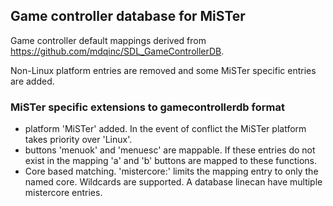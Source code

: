 ## Game controller database for MiSTer

Game controller default mappings derived from https://github.com/mdqinc/SDL_GameControllerDB. 

Non-Linux platform entries are removed and some MiSTer specific entries are added.


### MiSTer specific extensions to gamecontrollerdb format

- platform 'MiSTer' added. In the event of conflict the MiSTer platform takes priority over 'Linux'.
- buttons 'menuok' and 'menuesc' are mappable. If these entries do not exist in the mapping 'a' and 'b' buttons are mapped to these functions.
- Core based matching. 'mistercore:<corename>' limits the mapping entry to only the named core. Wildcards are supported. A database linecan have multiple mistercore entries. 

